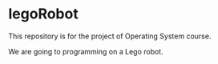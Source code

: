# legoRobot
This repository is for the project of Operating System course.

We are going to programming on a Lego robot.
